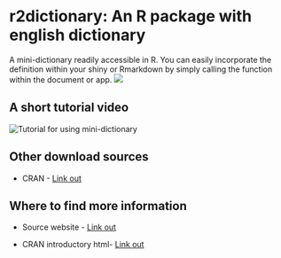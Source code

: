 # r2dictionary: An R package with english dictionary
 A mini-dictionary readily accessible in R. You can easily incorporate the definition within your shiny or Rmarkdown by simply calling the function within the document or app.
![](http://coursewhiz.org/mainsite/img/r2dictionary.jpg)

## A short tutorial video

![Tutorial for using mini-dictionary](http://coursewhiz.org/mainsite/videos/r2dictionary2.gif) 

## Other download sources

 + CRAN -  [Link out](https://cran.r-project.org/web/packages/r2dictionary/index.html)
 
## Where to find more information

 + Source website -  [Link out](http://coursewhiz.org/mainsite/r2dictionary.htmlhttp://coursewhiz.org/mainsite/r2dictionary.html)

 + CRAN introductory html-  [Link out](https://cran.r-project.org/web/packages/r2dictionary/vignettes/simple_samples.html)
